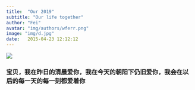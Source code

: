 ```yaml
---
title:  "Our 2019"
subtitle: "Our life together"
author: "Fei"
avatar: "img/authors/wferr.png"
image: "img/d.jpg"
date:   2015-04-23 12:12:12
---
```


<img src="https://www.goodmorningquote.com/wp-content/uploads/2015/03/happy-romantic-quotes-for-him.jpg">

### 宝贝，我在昨日的清晨爱你，我在今天的朝阳下仍旧爱你，我会在以后的每一天的每一刻都爱着你
